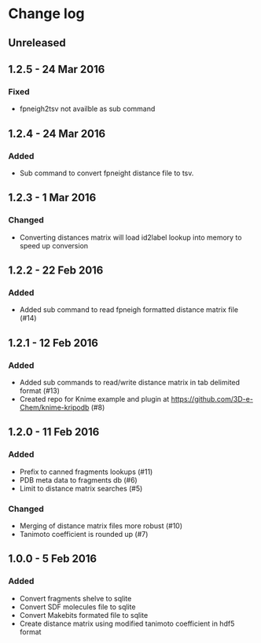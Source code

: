 # Change log

## Unreleased

## 1.2.5 - 24 Mar 2016

### Fixed

* fpneigh2tsv not availble as sub command

## 1.2.4 - 24 Mar 2016

### Added

* Sub command to convert fpneight distance file to tsv.

## 1.2.3 - 1 Mar 2016

### Changed

* Converting distances matrix will load id2label lookup into memory to speed up conversion

## 1.2.2 - 22 Feb 2016

### Added

- Added sub command to read fpneigh formatted distance matrix file (#14)

## 1.2.1 - 12 Feb 2016

### Added

- Added sub commands to read/write distance matrix in tab delimited format (#13)
- Created repo for Knime example and plugin at https://github.com/3D-e-Chem/knime-kripodb (#8)

## 1.2.0 - 11 Feb 2016

### Added

- Prefix to canned fragments lookups (#11)
- PDB meta data to fragments db (#6)
- Limit to distance matrix searches (#5)

### Changed

- Merging of distance matrix files more robust (#10)
- Tanimoto coefficient is rounded up (#7)

## 1.0.0 - 5 Feb 2016

### Added

- Convert fragments shelve to sqlite
- Convert SDF molecules file to sqlite
- Convert Makebits formated file to sqlite
- Create distance matrix using modified tanimoto coefficient in hdf5 format
